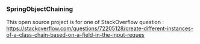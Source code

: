 ### SpringObjectChaining

This open source project is for one of StackOverflow question : https://stackoverflow.com/questions/72205128/create-different-instances-of-a-class-chain-based-on-a-field-in-the-input-reques
